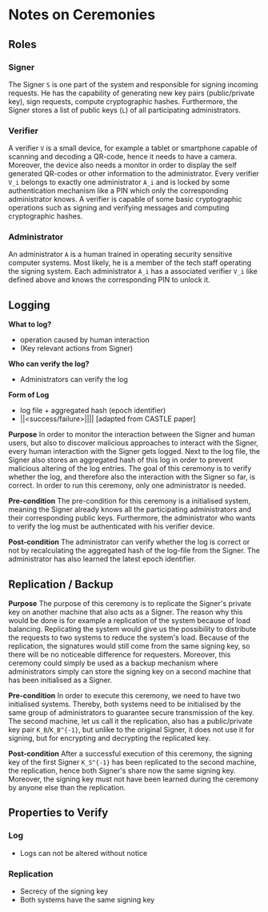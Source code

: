 # Notes on Ceremonies

## Roles

### Signer
The Signer `S` is one part of the system and responsible for signing incoming requests. He has the capability of generating new key pairs (public/private key), sign requests, compute cryptographic hashes. Furthermore, the Signer stores a list of public keys (`L`) of all participating administrators.

### Verifier
A verifier `V` is a small device, for example a tablet or smartphone capable of scanning and decoding a QR-code, hence it needs to have a camera. Moreover, the device also needs a monitor in order to display the self generated QR-codes or other information to the administrator. Every verifier `V_i` belongs to exactly one administrator `A_i` and is locked by some authentication mechanism like a PIN which only the corresponding administrator knows. A verifier is capable of some basic cryptographic operations such as signing and verifying messages and computing cryptographic hashes.

### Administrator
An administrator `A` is a human trained in operating security sensitive computer systems. Most likely, he is a member of the tech staff operating the signing system. Each administrator `A_i` has a associated verifier `V_i` like defined above and knows the corresponding PIN to unlock it.



## Logging
**What to log?**
* operation caused by human interaction
* (Key relevant actions from Signer)

**Who can verify the log?**
* Administrators can verify the log

**Form of Log**
* log file + aggregated hash (epoch identifier)
* <time>||<success/failure>||<operation>||<id>
[adapted from CASTLE paper]


**Purpose**
In order to monitor the interaction between the Signer and human users, but also to discover malicious approaches to interact with the Signer, every human interaction with the Signer gets logged. Next to the log file, the Signer also stores an aggregated hash of this log in order to prevent malicious altering of the log entries. The goal of this ceremony is to verify whether the log, and therefore also the interaction with the Signer so far, is correct. In order to run this ceremony, only one administrator is needed.

**Pre-condition**
The pre-condition for this ceremony is a initialised system, meaning the Signer already knows all the participating administrators and their corresponding public keys. Furthermore, the administrator who wants to verify the log must be authenticated with his verifier device.

**Post-condition**
The administrator can verify whether the log is correct or not by recalculating the aggregated hash of the log-file from the Signer. The administrator has also learned the latest epoch identifier.



## Replication / Backup

**Purpose**
The purpose of this ceremony is to replicate the Signer's private key on another machine that also acts as a Signer. The reason why this would be done is for example a replication of the system because of load balancing. Replicating the system would give us the possibility to distribute the requests to two systems to reduce the system's load. Because of the replication, the signatures would still come from the same signing key, so there will be no noticeable difference for requesters. Moreover, this ceremony could simply be used as a backup mechanism where administrators simply can store the signing key on a second machine that has been initialised as a Signer.

**Pre-condition**
In order to execute this ceremony, we need to have two initialised systems. Thereby, both systems need to be initialised by the same group of administrators to guarantee secure transmission of the key. The second machine, let us call it the replication, also has a public/private key pair `K_B`/`K_B^{-1}`, but unlike to the original Signer, it does not use it for signing, but for encrypting and decrypting the replicated key.

**Post-condition**
After a successful execution of this ceremony, the signing key of the first Signer `K_S^{-1}` has been replicated to the second machine, the replication, hence both Signer's share now the same signing key. Moreover, the signing key must not have been learned during the ceremony by anyone else than the replication.


## Properties to Verify

### Log
* Logs can not be altered without notice

### Replication
* Secrecy of the signing key
* Both systems have the same signing key